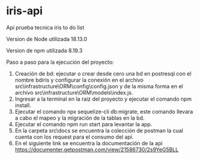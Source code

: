 # iris-api
Api prueba tecnica iris to do list


Version de Node utilizada 18.13.0

Version de npm utilizada 8.19.3

Paso a paso para la ejecución del proyecto:

1. Creación de bd: ejecutar o crear desde cero una bd en postresql con el nombre bdiris y configurar la conexión en el archivo src\infrastructure\ORM\config\config.json y de la misma forma en el archivo src\infrastructure\ORM\models\index.js.
2. Ingresar a la terminal en la raiz del proyecto y ejecutar el comando npm install.
3. Ejecutar el comando npx sequelize-cli db:migrate, este comando llevara a cabo el mapeo y la migración de la tablas en la bd.
4. Ejecutar el comando npm run start para levantar la app.
5. En la carpeta src\docs se encuentra la colección de postman la cual cuenta con los request para el consumo del api.
6. En el siguiente link se encuentra la documentación de la api https://documenter.getpostman.com/view/21586730/2s9YeG5BLL
